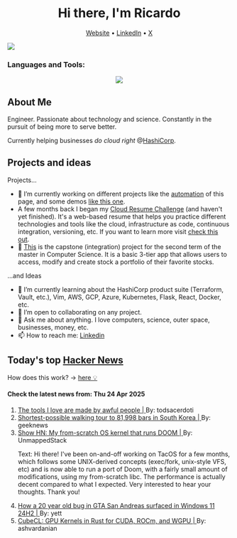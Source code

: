 
<!-- This is an HTML comment in your markdown file -->

<h1 align="center">Hi there, I'm Ricardo</h1>
<p align="center">
  <a href="ricardorompar.com">Website</a> •
  <a href="https://www.linkedin.com/in/ricardo-romero-paredes/">LinkedIn</a> •
  <a href="https://twitter.com/ricardorompar">X</a>
</p>
<img src="https://badges.pufler.dev/visits/{ricardorompar}/{ricardorompar}"/>

<h3 align="left">Languages and Tools:</h3>
<p align="center">
  <a href="https://skillicons.dev">
    <img src="https://skillicons.dev/icons?i=terraform,aws,gcp,azure,git,python,kubernetes,react,js,docker,ubuntu" />
  </a>
</p>

<h2>About Me</h2>
Engineer. Passionate about technology and science. Constantly in the pursuit of being more to serve better.

Currently helping businesses <i>do cloud right</i> @<a href="https://github.com/hashicorp">HashiCorp</a>.

<h2>Projects and ideas</h2>
Projects...
<ul>
  <li>🔭 I’m currently working on different projects like the <a href="https://github.com/ricardorompar/ricardorompar/blob/main/automate.py">automation</a> of this page, and some demos <a href="https://github.com/ricardorompar/boundary-ansible-demo">like this one</a>.
  </li>

  <li >A few months back I began my <a href="https://github.com/ricardorompar/cloudResumeChallenge">Cloud Resume Challenge</a> (and haven't yet finished). It's a web-based resume that helps you practice different technologies and tools like the cloud, infrastructure as code, continuous integration, versioning, etc. If you want to learn more visit <a href="https://cloudresumechallenge.dev/docs/the-challenge/aws/">check this out</a>.
  </li>

  <li>🔭 <a href="https://github.com/ricardorompar/capstoneT2">This</a> is the capstone (integration) project for the second term of the master in Computer Science. It is a basic 3-tier app that allows users to access, modify and create stock a portfolio of their favorite stocks.
  </li>
</ul>
...and Ideas
<ul>
  <li>🌱 I’m currently learning about the HashiCorp product suite (Terraform, Vault, etc.), Vim, AWS, GCP, Azure, Kubernetes, Flask, React, Docker, etc.
  </li>
  <li>👯 I’m open to collaborating on any project.</li>
  <li>💬 Ask me about anything. I love computers, science, outer space, businesses, money, etc.</li>
  <li>📫 How to reach me: <a href="https://www.linkedin.com/in/ricardo-romero-paredes/">Linkedin</a></li>
</ul>

<h2>Today's top <a href='https://news.ycombinator.com/'>Hacker News</a></h2>
How does this work? -> <a href='./AUTOMATIC.md'>here 💡</a>

<h4>Check the latest news from: Thu 24 Apr 2025</h4>
<ol>
<li>
    <a href=https://ankursethi.com/blog/the-tools-i-love-are-made-by-awful-people/>
        The tools I love are made by awful people |
    </a>
    By: todsacerdoti
</li>

<li>
    <a href=https://www.math.uwaterloo.ca/tsp/korea/index.html>
        Shortest-possible walking tour to 81,998 bars in South Korea |
    </a>
    By: geeknews
</li>

<li>
    <a href=https://github.com/UnmappedStack/TacOS>
        Show HN: My from-scratch OS kernel that runs DOOM |
    </a>
    By: UnmappedStack
</li>

<p>
Text: Hi there! I&#x27;ve been on-and-off working on TacOS for a few months, which follows some UNIX-derived concepts (exec&#x2F;fork, unix-style VFS, etc) and is now able to run a port of Doom, with a fairly small amount of modifications, using my from-scratch libc. The performance is actually decent compared to what I expected. Very interested to hear your thoughts. Thank you! </br>
</p>

<li>
    <a href=https://cookieplmonster.github.io/2025/04/23/gta-san-andreas-win11-24h2-bug/>
        How a 20 year old bug in GTA San Andreas surfaced in Windows 11 24H2 |
    </a>
    By: yett
</li>

<li>
    <a href=https://github.com/tracel-ai/cubecl>
        CubeCL: GPU Kernels in Rust for CUDA, ROCm, and WGPU |
    </a>
    By: ashvardanian
</li>
</ol>